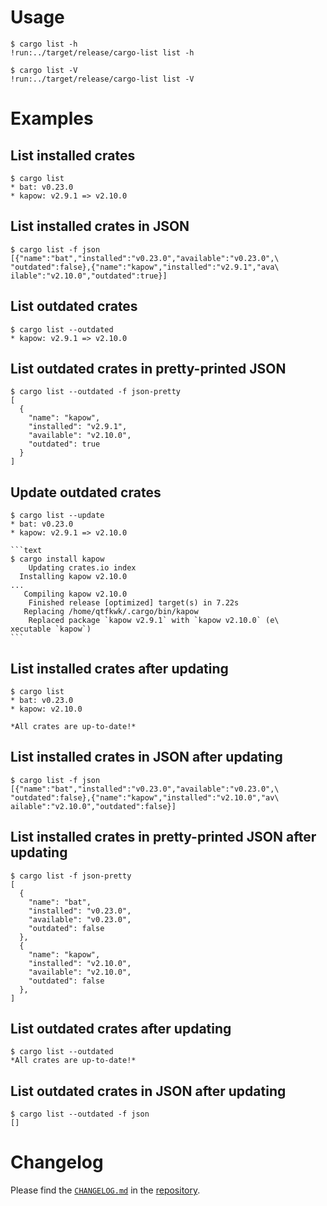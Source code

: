 # Usage

```text
$ cargo list -h
!run:../target/release/cargo-list list -h
```

```text
$ cargo list -V
!run:../target/release/cargo-list list -V
```

# Examples

## List installed crates

```text
$ cargo list
* bat: v0.23.0
* kapow: v2.9.1 => v2.10.0
```

## List installed crates in JSON

```text
$ cargo list -f json
[{"name":"bat","installed":"v0.23.0","available":"v0.23.0",\
"outdated":false},{"name":"kapow","installed":"v2.9.1","ava\
ilable":"v2.10.0","outdated":true}]
```

## List outdated crates

```text
$ cargo list --outdated
* kapow: v2.9.1 => v2.10.0
```

## List outdated crates in pretty-printed JSON

```text
$ cargo list --outdated -f json-pretty
[
  {
    "name": "kapow",
    "installed": "v2.9.1",
    "available": "v2.10.0",
    "outdated": true
  }
]
```

## Update outdated crates

~~~text
$ cargo list --update
* bat: v0.23.0
* kapow: v2.9.1 => v2.10.0

```text
$ cargo install kapow
    Updating crates.io index
  Installing kapow v2.10.0
...
   Compiling kapow v2.10.0
    Finished release [optimized] target(s) in 7.22s
   Replacing /home/qtfkwk/.cargo/bin/kapow
    Replaced package `kapow v2.9.1` with `kapow v2.10.0` (e\
xecutable `kapow`)
```
~~~

## List installed crates after updating

```text
$ cargo list
* bat: v0.23.0
* kapow: v2.10.0

*All crates are up-to-date!*
```

## List installed crates in JSON after updating

```text
$ cargo list -f json
[{"name":"bat","installed":"v0.23.0","available":"v0.23.0",\
"outdated":false},{"name":"kapow","installed":"v2.10.0","av\
ailable":"v2.10.0","outdated":false}]
```

## List installed crates in pretty-printed JSON after updating

```text
$ cargo list -f json-pretty
[
  {
    "name": "bat",
    "installed": "v0.23.0",
    "available": "v0.23.0",
    "outdated": false
  },
  {
    "name": "kapow",
    "installed": "v2.10.0",
    "available": "v2.10.0",
    "outdated": false
  },
]
```

## List outdated crates after updating

```text
$ cargo list --outdated
*All crates are up-to-date!*
```

## List outdated crates in JSON after updating

```text
$ cargo list --outdated -f json
[]
```

# Changelog

Please find the [`CHANGELOG.md`] in the [repository].

[`CHANGELOG.md`]: https://github.com/qtfkwk/cargo-list/blob/main/CHANGELOG.md
[repository]: https://github.com/qtfkwk/cargo-list/

